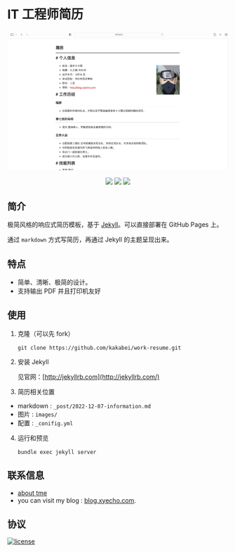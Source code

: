 
# IT 工程师简历 

<p align="center">
  <img src="images/screenshots-2022-12-09_11-09-26.png" width="578" />
</p>

<p align="center">
  <img src="https://img.shields.io/badge/ruby-v2.6.8p205-green"/>
  <img src="https://img.shields.io/badge/gem-3.0.3.1-green"/>
  <img src="https://img.shields.io/badge/style-markdown-green"/>
</p>


## 简介


极简风格的响应式简历模板，基于 [Jekyll](http://jekyllrb.com/)。可以直接部署在 GitHub Pages 上。

通过 `markdown` 方式写简历，再通过 Jekyll 的主题呈现出来。 


## 特点

- 简单、清晰、极简的设计。 
- 支持输出 PDF 并且打印机友好

## 使用

1. 克隆（可以先 fork）

   ```shell
   git clone https://github.com/kakabei/work-resume.git
   ```

2. 安装 Jekyll

   见官网：[http://jekyllrb.com](http://jekyllrb.com/)

3. 简历相关位置

  - markdown : `_post/2022-12-07-information.md`
  - 图片 : `images/`
  - 配置 : `_conifig.yml`

4. 运行和预览

   ```shell
   bundle exec jekyll server
   ```


## 联系信息
 
- [about tme](about.md)
- you can visit my blog : [blog.xyecho.com](http://blog.xyecho.com).

## 协议

[![license](https://img.shields.io/github/license/crispgm/resume.svg)](/LICENSE)
